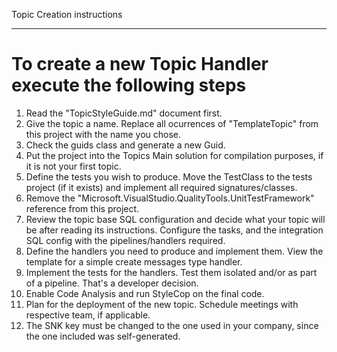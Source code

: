 ﻿Topic Creation instructions

------------------------------------------------------------------------------------------------------------------------
      
# To create a new Topic Handler execute the following steps

1. Read the "TopicStyleGuide.md" document first.
2. Give the topic a name. Replace all ocurrences of "TemplateTopic" from this project with the name you chose.
3. Check the guids class and generate a new Guid.
4. Put the project into the Topics Main solution for compilation purposes, if it is not your first topic.
5. Define the tests you wish to produce. Move the TestClass to the tests project (if it exists) and implement all required signatures/classes.
6. Remove the "Microsoft.VisualStudio.QualityTools.UnitTestFramework" reference from this project.
7. Review the topic base SQL configuration and decide what your topic will be after reading its instructions. Configure the tasks, and the integration SQL config with the pipelines/handlers required.
8. Define the handlers you need to produce and implement them. View the template for a simple create messages type handler.
9. Implement the tests for the handlers. Test them isolated and/or as part of a pipeline. That's a developer decision.
10. Enable Code Analysis and run StyleCop on the final code.
11. Plan for the deployment of the new topic. Schedule meetings with respective team, if applicable.
12. The SNK key must be changed to the one used in your company, since the one included was self-generated.


